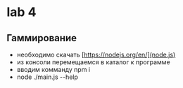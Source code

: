 # lab 4
## Гаммирование
* необходимо скачать [https://nodejs.org/en/](node.js)
* из консоли перемещаемся в каталог к программе
* вводим комманду npm i
* node ./main.js --help
